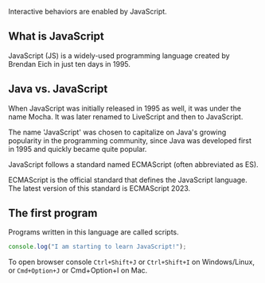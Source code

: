 Interactive behaviors are enabled by JavaScript.

## What is JavaScript

JavaScript (JS) is a widely-used programming language created by Brendan Eich in just ten days in 1995.

## Java vs. JavaScript

When JavaScript was initially released in 1995 as well, it was under the name Mocha. It was later renamed to LiveScript and then to JavaScript.

The name 'JavaScript' was chosen to capitalize on Java's growing popularity in the programming community, since Java was developed first in 1995 and quickly became quite popular.

JavaScript follows a standard named ECMAScript (often abbreviated as ES).

ECMAScript is the official standard that defines the JavaScript language. The latest version of this standard is ECMAScript 2023.

## The first program

Programs written in this language are called scripts.

```javascript
console.log("I am starting to learn JavaScript!");
```

To open browser console `Ctrl+Shift+J` or `Ctrl+Shift+I` on Windows/Linux, or `Cmd+Option+J` or Cmd+Option+I on Mac.

